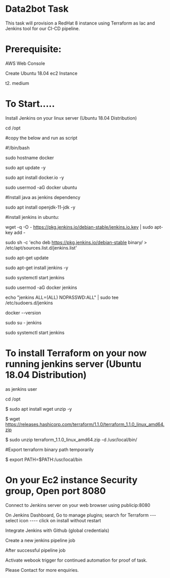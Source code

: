 # Data2bot Task
This task will provision a RedHat 8 instance using Terraform as Iac and Jenkins tool for our CI-CD pipeline.

# Prerequisite:

AWS Web Console

Create Ubuntu 18.04 ec2 Instance

t2. medium

# To Start.....

Install Jenkins on your linux server (Ubuntu 18.04 Distribution)

cd /opt

#copy the below and run as script

#!/bin/bash

sudo hostname docker

sudo apt update -y

sudo apt install docker.io -y

sudo usermod -aG docker ubuntu 

#Install java as jenkins dependency

sudo apt install openjdk-11-jdk -y

#install jenkins in ubuntu:

wget -q -O - https://pkg.jenkins.io/debian-stable/jenkins.io.key | sudo apt-key add -

sudo sh -c 'echo deb https://pkg.jenkins.io/debian-stable binary/ > \
    /etc/apt/sources.list.d/jenkins.list'
    
sudo apt-get update

sudo apt-get install jenkins -y

sudo systemctl start jenkins

sudo usermod -aG docker jenkins

echo "jenkins  ALL=(ALL) NOPASSWD:ALL" | sudo tee /etc/sudoers.d/jenkins 

docker --version

sudo su - jenkins

sudo systemctl start jenkins


# To install Terraform on your now running jenkins server (Ubuntu 18.04 Distribution)

as jenkins user

cd /opt

$ sudo apt install wget unzip -y

$ wget https://releases.hashicorp.com/terraform/1.1.0/terraform_1.1.0_linux_amd64.zip

$ sudo unzip terraform_1.1.0_linux_amd64.zip -d /usr/local/bin/

#Export terraform binary path temporarily

$ export PATH=$PATH:/usr/local/bin

# On your Ec2 instance Security group, Open port 8080

Connect to Jenkins server on your web browser using publicip:8080

On Jenkins Dashboard, Go to manage plugins; search for Terraform --- select icon ---- click on install without restart

Integrate Jenkins with Github (global credentials)

Create a new jenkins pipeline job

After successful pipeline job

Activate webook trigger for continued automation for proof of task.

Please Contact for more enquiries.
